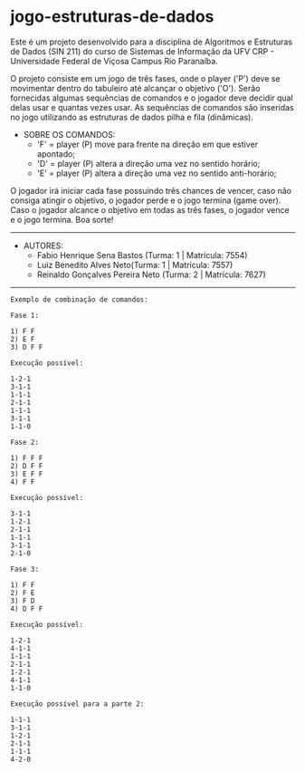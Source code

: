 # jogo-estruturas-de-dados

Este é um projeto desenvolvido para a disciplina de Algoritmos e Estruturas de Dados (SIN 211)
do curso de Sistemas de Informação da UFV CRP - Universidade Federal de Viçosa Campus Rio Paranaíba.

O projeto consiste em um jogo de três fases, onde o player ('P') deve se movimentar dentro do tabuleiro
até alcançar o objetivo ('O'). Serão fornecidas algumas sequências de comandos e o jogador deve decidir
qual delas usar e quantas vezes usar. As sequências de comandos são inseridas no jogo utilizando as estruturas
de dados pilha e fila (dinâmicas).

* SOBRE OS COMANDOS:  
	- 'F' = player (P) move para frente na direção em que estiver apontado;
	- 'D' = player (P) altera a direção uma vez no sentido horário;
	- 'E' = player (P) altera a direção uma vez no sentido anti-horário;

O jogador irá iniciar cada fase possuindo três chances de vencer, caso não consiga atingir o objetivo, o
jogador perde e o jogo termina (game over). Caso o jogador alcance o objetivo em todas as três fases, o
jogador vence e o jogo termina. Boa sorte!

---------------------------------------------------------------------------------------------------------------------

* AUTORES: 
	- Fabio Henrique Sena Bastos (Turma: 1 | Matrícula: 7554)
	- Luiz Benedito Alves Neto(Turma: 1 | Matrícula: 7557)
	- Reinaldo Gonçalves Pereira Neto (Turma: 2 | Matrícula: 7627)

______________________________________________________________________________________________________________________

    Exemplo de combinação de comandos:

    Fase 1: 
	
    1) F F
    2) E F
    3) D F F
  
    Execução possível:

    1-2-1 
    3-1-1 
    1-1-1 
    2-1-1 
    1-1-1 
    3-1-1 
    1-1-0

    Fase 2:

    1) F F F
    2) D F F
    3) E F F
    4) F F

    Execução possível:

    3-1-1  
    1-2-1  
    2-1-1  
    1-1-1  
    3-1-1  
    2-1-0  

    Fase 3:

    1) F F
    2) F E
    3) F D
    4) D F F

    Execução possível:

    1-2-1 
    4-1-1 
    1-1-1 
    2-1-1 
    1-2-1 
    4-1-1 
    1-1-0

    Execução possível para a parte 2:

    1-1-1 
    3-1-1 
    1-2-1 
    2-1-1 
    1-1-1 
    4-2-0 
